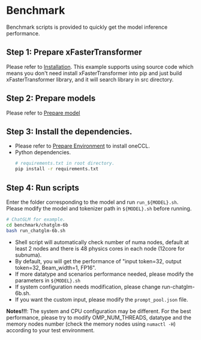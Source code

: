 # Benchmark

Benchmark scripts is provided to quickly get the model inference performance.

## Step 1: Prepare xFasterTransformer  
Please refer to [Installation](../../README.md#installation). This example supports using source code which means you don't need install xFasterTransformer into pip and just build xFasterTransformer library, and it will search library in src directory.

## Step 2: Prepare models  
Please refer to [Prepare model](../README.md#prepare-model)

## Step 3: Install the dependencies.
- Please refer to [Prepare Environment](#prepare-environment) to install oneCCL.
- Python dependencies.
    ```bash
    # requirements.txt in root directory.
    pip install -r requirements.txt
    ```

## Step 4: Run scripts
Enter the folder corresponding to the model and run `run_${MODEL}.sh`. Please modify the model and tokenizer path in `${MODEL}.sh` before running.
```bash
# ChatGLM for example.
cd benchmark/chatglm-6b
bash run_chatglm-6b.sh
```

- Shell script will automatically check number of numa nodes, default at least 2 nodes and there is 48 physics cores in each node (12core for subnuma).
- By default, you will get the performance of "input token=32, output token=32, Beam_width=1, FP16".
- If more datatype and scenarios performance needed, please modify the parameters in `${MODEL}.sh`
- If system configuration needs modification, please change run-chatglm-6b.sh.
- If you want the custom input, please modify the `prompt_pool.json` file.

**Notes!!!**: The system and CPU configuration may be different. For the best performance, please try to modify OMP_NUM_THREADS, datatype and the memory nodes number (check the memory nodes using `numactl -H`) according to your test environment.

